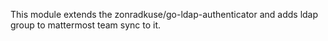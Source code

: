 This module extends the zonradkuse/go-ldap-authenticator and adds ldap group to mattermost team sync to it.
